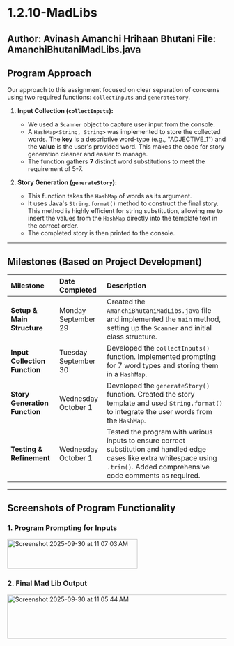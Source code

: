 # 1.2.10-MadLibs

**Author:** Avinash Amanchi Hrihaan Bhutani
**File:** AmanchiBhutaniMadLibs.java
---

## Program Approach

Our approach to this assignment focused on clear separation of concerns using two required functions: `collectInputs` and `generateStory`.

1.  **Input Collection (`collectInputs`):**
    * We used a `Scanner` object to capture user input from the console.
    * A `HashMap<String, String>` was implemented to store the collected words. The **key** is a descriptive word-type (e.g., "ADJECTIVE\_1") and the **value** is the user's provided word. This makes the code for story generation cleaner and easier to manage.
    * The function gathers **7** distinct word substitutions to meet the requirement of 5-7.

2.  **Story Generation (`generateStory`):**
    * This function takes the `HashMap` of words as its argument.
    * It uses Java's `String.format()` method to construct the final story. This method is highly efficient for string substitution, allowing me to insert the values from the `HashMap` directly into the template text in the correct order.
    * The completed story is then printed to the console.

---

## Milestones (Based on Project Development)

| Milestone | Date Completed | Description |
| :--- | :--- | :--- |
| **Setup & Main Structure** | Monday September 29 | Created the `AmanchiBhutaniMadLibs.java` file and implemented the `main` method, setting up the `Scanner` and initial class structure. |
| **Input Collection Function** | Tuesday September 30 | Developed the `collectInputs()` function. Implemented prompting for 7 word types and storing them in a `HashMap`. |
| **Story Generation Function** | Wednesday October 1 | Developed the `generateStory()` function. Created the story template and used `String.format()` to integrate the user words from the `HashMap`. |
| **Testing & Refinement** | Wednesday October 1 | Tested the program with various inputs to ensure correct substitution and handled edge cases like extra whitespace using `.trim()`. Added comprehensive code comments as required. |

---

## Screenshots of Program Functionality

### 1. Program Prompting for Inputs
<img width="299" height="68" alt="Screenshot 2025-09-30 at 11 07 03 AM" src="https://github.com/user-attachments/assets/de948b81-9b99-4b19-b4b9-9f25b46288a7" />


### 2. Final Mad Lib Output
<img width="1021" height="101" alt="Screenshot 2025-09-30 at 11 05 44 AM" src="https://github.com/user-attachments/assets/e362de15-257e-4c42-ab6c-667922d93d79" />
